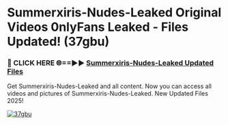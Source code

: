 # Summerxiris-Nudes-Leaked Original Videos 0nlyFans Leaked - Files Updated! (37gbu)

<h3>🔴 CLICK HERE 🌐==►► <a href="https://tinyurl.com/4mcuefdz" rel="nofollow">Summerxiris-Nudes-Leaked Updated Files</a></h3>

Get Summerxiris-Nudes-Leaked and all content. Now you can access all videos and pictures of Summerxiris-Nudes-Leaked. New Updated Files 2025!

[![37gbu](https://i.imgur.com/StAQSOY.gif)](https://tinyurl.com/4mcuefdz)

